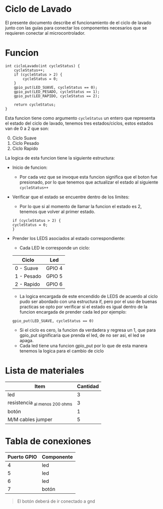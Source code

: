 # Ciclo de Lavado

El presente documento describe el funcionamiento de el ciclo de lavado junto con las guías para conectar los componentes necesarios que se requieren conectar al microcontrolador.

# Funcion

```
int cicloLavado(int cycleStatus) {
    cycleStatus++;
    if (cycleStatus > 2) {
        cycleStatus = 0;
    }
    gpio_put(LED_SUAVE, cycleStatus == 0);
    gpio_put(LED_PESADO, cycleStatus == 1);
    gpio_put(LED_RAPIDO, cycleStatus == 2);

    return cycleStatus;
}
```

Esta funcion tiene como argumento `cycleStatus` un entero que representa el estado del ciclo de lavado, tenemos tres estados/ciclos, estos estados van de 0 a 2 que son:

0.   Ciclo Suave
1.   Ciclo Pesado
2.   Ciclo Rapido

La logica de esta funcion tiene la siguiente estructura:

-   Inicio de funcion:
    -   Por cada vez que se invoque esta funcion significa que el boton fue presionado, por lo que tenemos que actualizar el estado al siguiente
    `cycleStatus++`
-   Verificar que el estado se encuentre dentro de los limites:
    - Por lo que si al momento de llamar la funcion el estado es 2, tenemos que volver al primer estado.
    ```
    if (cycleStatus > 2) {
    cycleStatus = 0;
    }
    ```
-   Prender los LEDS asociados al estado correspondiente:
    -   Cada LED le corresponde un ciclo:

    |   Ciclo	|   Led	|
    |---	|---	|
    |   0 - Suave  |   GPIO 4  |
    |   1 - Pesado |   GPIO 5  |
    |   2 - Rapido |   GPIO 6  |

    - La logica encargada de este encendido de LEDS de acuerdo al ciclo pudo ser abordado con una estructura if, pero por el uso de buenas practicas se opto por verificar si el estado es igual dentro de la funcion encargada de prender cada led por ejemplo:
    ```
    gpio_put(LED_SUAVE, cycleStatus == 0)
    ```
    - Si el ciclo es cero, la funcion da verdadera y regresa un 1, que para gpio_put significaria que prenda el led, de no ser asi, el led se apaga.
    - Cada led tiene una funcion gpio_put por lo que de esta manera tenemos la logica para el cambio de ciclo

# Lista de materiales

|   Item	|   Cantidad	|
|---	|---	|
|   led	|  3 	|
|   resistencia <sub>al menos 200 ohms</sub>	|   3	|
|   botón	|   1	|
|   M/M cables jumper    |   5    |

# Tabla de conexiones
|   Puerto GPIO	|   Componente	|
|---	|---	|
|   4    |   led	|
|   5	|   led	|
|   6	|   led	|
|   7	|   botón	|

 > El botón deberá de ir conectado a gnd